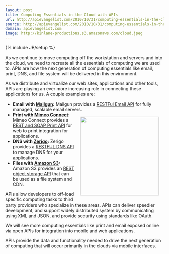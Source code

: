 ```yaml
---
layout: post
title: Computing Essentials in the Cloud with APIs
url: http://apievangelist.com/2010/10/31/computing-essentials-in-the-cloud-with-apis/
source: http://apievangelist.com/2010/10/31/computing-essentials-in-the-cloud-with-apis/
domain: apievangelist.com
image: http://kinlane-productions.s3.amazonaws.com/cloud.jpeg
---
```

{% include JB/setup %}<p>As we continue to move computing off the workstation and servers and into the cloud, we need to recreate all the essentials of computing we are used to.  APIs are how the next generation of computing essentials like email, print, DNS, and file system will be delivered in this environment.<p></p>
As we distribute and virtualize our web sites, applications and other tools, APIs are playing an ever more increasing role in connecting these applications for us.   A couple examples are:
<ul class="mainlist">
	<li><strong>Email with <a href="http://www.mailgun.net/">Mailgun</a>:</strong> Mailgun provides a <a href="http://www.mailgun.net/">RESTFul Email API</a> for fully managed, scalable email servers.</li><img style="padding: 15px;" src="http://kinlane-productions.s3.amazonaws.com/cloud.jpeg" alt="" width="250" align="right" />
	<li><strong>Print with <a href="http://www.mimeo.com/solutions/mimeo-connect.php">Mimeo Connect</a>:</strong> Mimeo Connect provides a <a href="http://www.mimeo.com/solutions/mimeo-connect.php">REST and SOAP Print API</a> for web to print integration for applications.</li>
	<li><strong>DNS with <a href="http://www.zerigo.com/">Zerigo</a>:</strong> Zerigo provides a <a href="http://www.zerigo.com/">RESTFUL DNS API</a> to manage DNS for your applications.</li>
	<li><strong>Files with <a href="http://aws.amazon.com/s3/">Amazon S3</a>:</strong> Amazon S3 provides an <a href="http://aws.amazon.com/s3/">REST object storage API</a> that can be used as a file system and CDN.</li>
</ul>
APIs allow developers to off-load specific computing tasks to third party providers who specialize in these areas.   APIs can deliver speedier development, and support widely distributed system by communicating using XML and JSON, and provide security using standards like OAuth.<p></p>
We will see more computing essentials like print and email exposed online via open APIs for integration into mobile and web applications.<p></p>
APIs provide the data and functionality needed to drive the next generation of computing that will occur primarily in the clouds via mobile interfaces.</p>

